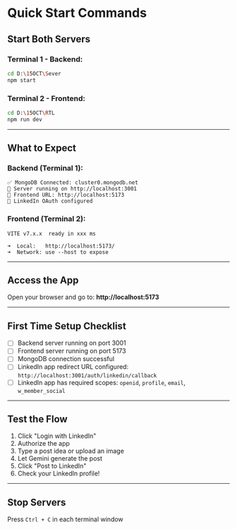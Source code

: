 # Quick Start Commands

## Start Both Servers

### Terminal 1 - Backend:
```bash
cd D:\15OCT\Sever
npm start
```

### Terminal 2 - Frontend:
```bash
cd D:\15OCT\RTL
npm run dev
```

---

## What to Expect

### Backend (Terminal 1):
```
✅ MongoDB Connected: cluster0.mongodb.net
🚀 Server running on http://localhost:3001
📱 Frontend URL: http://localhost:5173
🔐 LinkedIn OAuth configured
```

### Frontend (Terminal 2):
```
VITE v7.x.x  ready in xxx ms

➜  Local:   http://localhost:5173/
➜  Network: use --host to expose
```

---

## Access the App

Open your browser and go to:
**http://localhost:5173**

---

## First Time Setup Checklist

- [ ] Backend server running on port 3001
- [ ] Frontend server running on port 5173
- [ ] MongoDB connection successful
- [ ] LinkedIn app redirect URL configured: `http://localhost:3001/auth/linkedin/callback`
- [ ] LinkedIn app has required scopes: `openid`, `profile`, `email`, `w_member_social`

---

## Test the Flow

1. Click "Login with LinkedIn"
2. Authorize the app
3. Type a post idea or upload an image
4. Let Gemini generate the post
5. Click "Post to LinkedIn"
6. Check your LinkedIn profile!

---

## Stop Servers

Press `Ctrl + C` in each terminal window
